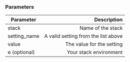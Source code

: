 <!-- post: -->


### Parameters


|		Parameter 		   |   Description    |
|--------------------------| ----------------:|
|stack 					   |Name of the stack|
|setting_name 	   | 	A valid setting from the list above |
|value	   | The value for the setting |
|e (optional) 	   | 	Your stack environment |
